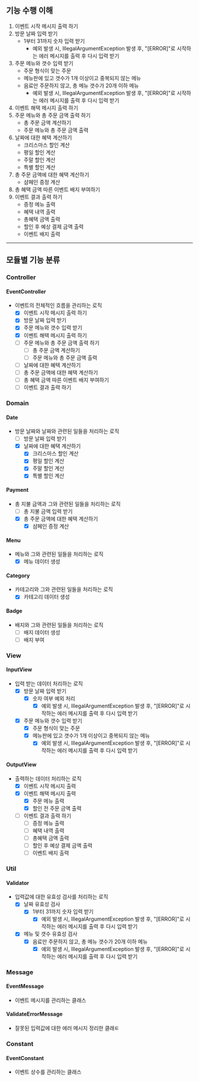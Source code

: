 ## 기능 수행 이해
1. 이벤트 시작 메시지 출력 하기
2. 방문 날짜 입력 받기
   - 1부터 31까지 숫자 입력 받기
     - 예외 발생 시, IllegalArgumentException 발생 후, 
     "[ERROR]"로 시작하는 에러 메시지를 출력 후 다시 입력 받기
3. 주문 메뉴와 갯수 입력 받기
   - 주문 형식이 맞는 주문
   - 메뉴판에 있고 갯수가 1개 이상이고 중복되지 않는 메뉴
   - 음료만 주문하지 않고, 총 메뉴 갯수가 20개 이하 메뉴
     - 예외 발생 시, IllegalArgumentException 발생 후,
     "[ERROR]"로 시작하는 에러 메시지를 출력 후 다시 입력 받기
4. 이벤트 해택 메시지 출력 하기
5. 주문 메뉴와 총 주문 금액 출력 하기
   - 총 주문 금액 계산하기
   - 주문 메뉴와 총 주문 금액 출력
6. 날짜에 대한 혜택 계산하기
   - 크리스마스 할인 계산
   - 평일 할인 계산
   - 주말 할인 계산
   - 특별 할인 계산
7. 총 주문 금액에 대한 혜택 계산하기
   - 샴페인 증정 계산
8. 총 혜택 금액 따른 이벤트 배지 부여하기
9. 이벤트 결과 출력 하기
   - 증정 메뉴 출력
   - 혜택 내역 출력
   - 총혜택 금액 출력
   - 할인 후 예상 결제 금액 출력
   - 이벤트 배지 출력
--- 
## 모듈별 기능 분류
### Controller
#### EventController
- 이벤트의 전체적인 흐름을 관리하는 로직
  -[x] 이벤트 시작 메시지 출력 하기
  -[x] 방문 날짜 입력 받기
  -[x] 주문 메뉴와 갯수 입력 받기
  -[x] 이벤트 해택 메시지 출력 하기
  -[ ] 주문 메뉴와 총 주문 금액 출력 하기
      - [ ] 총 주문 금액 계산하기
      - [ ] 주문 메뉴와 총 주문 금액 출력
  -[ ] 날짜에 대한 혜택 계산하기
  -[ ] 총 주문 금액에 대한 혜택 계산하기
  -[ ] 총 혜택 금액 따른 이벤트 배지 부여하기
  -[ ] 이벤트 결과 출력 하기
  
### Domain
#### Date
- 방문 날짜와 날짜와 관련된 일들을 처리하는 로직
  - [ ] 방문 날짜 입력 받기
  - [x] 날짜에 대한 혜택 계산하기
      - [x] 크리스마스 할인 계산
      - [x] 평일 할인 계산
      - [x] 주말 할인 계산
      - [x] 특별 할인 계산
#### Payment
- 총 지불 금액과 그와 관련된 일들을 처리하는 로직
  - [ ] 총 지불 금액 입력 받기
  - [x] 총 주문 금액에 대한 혜택 계산하기
      - [x] 샴페인 증정 계산
#### Menu
- 메뉴와 그와 관련된 일들을 처리하는 로직
  - [x] 메뉴 데이터 생성
#### Category
- 카테고리와 그와 관련된 일들을 처리하는 로직
  - [x] 카테고리 데이터 생성
#### Badge
- 배지와 그와 관련된 일들을 처리하는 로직
  - [ ] 배지 데이터 생성
  - [ ] 배지 부여
  
### View
#### InputView
- 입력 받는 데이터 처리하는 로직
    -[x] 방문 날짜 입력 받기
      - [x] 숫자 여부 예외 처리
         - [x] 예외 발생 시, IllegalArgumentException 발생 후,
         "[ERROR]"로 시작하는 에러 메시지를 출력 후 다시 입력 받기
    -[x] 주문 메뉴와 갯수 입력 받기
        -[x] 주문 형식이 맞는 주문
        -[x] 메뉴판에 있고 갯수가 1개 이상이고 중복되지 않는 메뉴
          -[x] 예외 발생 시, IllegalArgumentException 발생 후,
          "[ERROR]"로 시작하는 에러 메시지를 출력 후 다시 입력 받기
#### OutputView
- 출력하는 데이터 처리하는 로직
  - [x] 이벤트 시작 메시지 출력
  - [x] 이벤트 해택 메시지 출력
    - [x] 주문 메뉴 출력
    - [x] 할인 전 주문 금액 출력
  - [ ] 이벤트 결과 출력 하기
      - [ ] 증정 메뉴 출력
      - [ ] 혜택 내역 출력
      - [ ] 총혜택 금액 출력
      - [ ] 할인 후 예상 결제 금액 출력
      - [ ] 이벤트 배지 출력
    
### Util
#### Validator
- 입력값에 대한 유효성 검사를 처리하는 로직
  - [x] 날짜 유효성 검사
    -[x] 1부터 31까지 숫자 입력 받기
      - [x] 예외 발생 시, IllegalArgumentException 발생 후,
      "[ERROR]"로 시작하는 에러 메시지를 출력 후 다시 입력 받기
  - [x] 메뉴 및 갯수 유효성 검사
    -[x] 음료만 주문하지 않고, 총 메뉴 갯수가 20개 이하 메뉴
      -[x] 예외 발생 시, IllegalArgumentException 발생 후,
       "[ERROR]"로 시작하는 에러 메시지를 출력 후 다시 입력 받기
      
### Message
#### EventMessage
- 이벤트 메시지를 관리하는 클래스
#### ValidateErrorMessage
- 잘못된 입력값에 대한 에러 메시지 정리한 클래ㅌ

### Constant
#### EventConstant
- 이벤트 상수를 관리하는 클래스